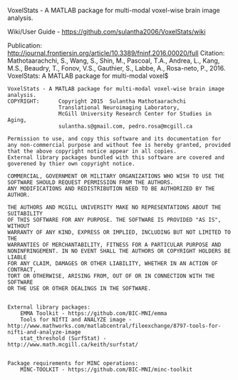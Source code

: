 VoxelStats - A MATLAB package for multi-modal voxel-wise brain image analysis. 

Wiki/User Guide - https://github.com/sulantha2006/VoxelStats/wiki

Publication: http://journal.frontiersin.org/article/10.3389/fninf.2016.00020/full
Citation:
Mathotaarachchi, S., Wang, S., Shin, M., Pascoal, T.A., Andrea, L., Kang, M.S., Beaudry, T., Fonov, V.S., Gauthier, S., Labbe, A., Rosa-neto, P., 2016. VoxelStats: A MATLAB package for multi-modal voxel$


    VoxelStats - A MATLAB package for multi-modal voxel-wise brain image analysis. 
    COPYRIGHT:      Copyright 2015  Sulantha Mathotaarachchi
                    Translational Neuroimaging Laboratory,
                    McGill University Research Center for Studies in Aging,
                    sulantha.s@gmail.com, pedro.rosa@mcgill.ca

    Permission to use, and copy this software and its documentation for 
    any non-commercial purpose and without fee is hereby granted, provided
    that the above copyright notice appear in all copies. 
    External library packages bundled with this software are covered and 
    goverened by thier own copyright notice.

    COMMERCIAL, GOVERNMENT OR MILITARY ORGANIZATIONS WHO WISH TO USE THE 
    SOFTWARE SHOULD REQUEST PERMISSION FROM THE AUTHORS.
    ANY MODIFICATIONS AND REDISTRIBUTION NEED TO BE AUTHORIZED BY THE 
    AUTHOR. 

    THE AUTHORS AND MCGILL UNIVERSITY MAKE NO REPRESENTATIONS ABOUT THE SUITABILITY 
    OF THIS SOFTWARE FOR ANY PURPOSE. THE SOFTWARE IS PROVIDED "AS IS", WITHOUT 
    WARRANTY OF ANY KIND, EXPRESS OR IMPLIED, INCLUDING BUT NOT LIMITED TO THE 
    WARRANTIES OF MERCHANTABILITY, FITNESS FOR A PARTICULAR PURPOSE AND 
    NONINFRINGEMENT. IN NO EVENT SHALL THE AUTHORS OR COPYRIGHT HOLDERS BE LIABLE 
    FOR ANY CLAIM, DAMAGES OR OTHER LIABILITY, WHETHER IN AN ACTION OF CONTRACT, 
    TORT OR OTHERWISE, ARISING FROM, OUT OF OR IN CONNECTION WITH THE SOFTWARE 
    OR THE USE OR OTHER DEALINGS IN THE SOFTWARE.


    External library packages:
        EMMA Toolkit - https://github.com/BIC-MNI/emma
        Tools for NIfTI and ANALYZE image - http://www.mathworks.com/matlabcentral/fileexchange/8797-tools-for-nifti-and-analyze-image
        stat_threshold (SurfStat) - http://www.math.mcgill.ca/keith/surfstat/


    Package requirements for MINC operations: 
        MINC-TOOLKIT - https://github.com/BIC-MNI/minc-toolkit
